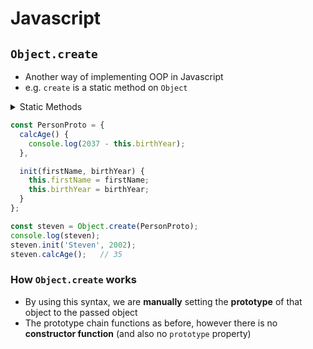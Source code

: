 # **Javascript**

## **`Object.create`**

* Another way of implementing OOP in Javascript
* e.g. `create` is a static method on `Object`


<details>

<summary>Static Methods</summary>

* Method defined on a class, not instance of class - **Static Method**
* For Javascript, a **method defined** on the **constructor** behaves like a static method
* These are **NOT** available on **instances**, only on **prototypes**

```javascript
// assuming User constructor (function) exists
User.hey = function () {
  console.log('Hey there 👋🏼');    // Hey there 👋🏼
  console.log(this);    // class User {
                        // constructor(fullName, birthYear) {
                        //   this.fullName = fullName;
                        //   this.birthYear = birthYear;
                        // }

                        // // This will be defined on the User's prototype
                        // calcAge() {
                        //   console.log(2037 - t…
};
User.hey();
```

* When using **ES6 syntax**

```javascript
class User {
  // rest of code
  static hey() {
    console.log('Hey there 👋🏼');    // Hey there 👋🏼
    console.log(this);    // class User {
                          // constructor(fullName, birthYear) {
                          //   this.fullName = fullName;
                          //   this.birthYear = birthYear;
                          // }

                          // // This will be defined on the User's prototype
                          // calcAge() {
                          //   console.log(2037 - t…
  }
}
User.hey();
```
</details>

```javascript
const PersonProto = {
  calcAge() {
    console.log(2037 - this.birthYear);
  },

  init(firstName, birthYear) {
    this.firstName = firstName;
    this.birthYear = birthYear;
  }
};

const steven = Object.create(PersonProto);
console.log(steven);
steven.init('Steven', 2002);
steven.calcAge();   // 35
```

### **How `Object.create` works**

* By using this syntax, we are **manually** setting the **prototype** of that object to the passed object
* The prototype chain functions as before, however there is no **constructor function** (and also no `prototype` property)